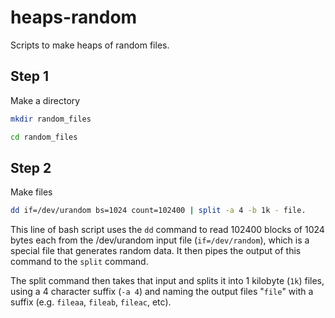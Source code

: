 # heaps-random
Scripts to make heaps of random files.

## Step 1

Make a directory

```bash
mkdir random_files

cd random_files
```

## Step 2

Make files

```bash
dd if=/dev/urandom bs=1024 count=102400 | split -a 4 -b 1k - file.
```

This line of bash script uses the `dd` command to read 102400 blocks of 1024 bytes each from the /dev/urandom input file (`if=/dev/random`), which is a special file that generates random data. It then pipes the output of this command to the `split` command. 

The split command then takes that input and splits it into 1 kilobyte (`1k`) files, using a 4 character suffix (`-a 4`) and naming the output files "`file`" with a suffix (e.g. `fileaa`, `fileab`, `fileac`, etc).

